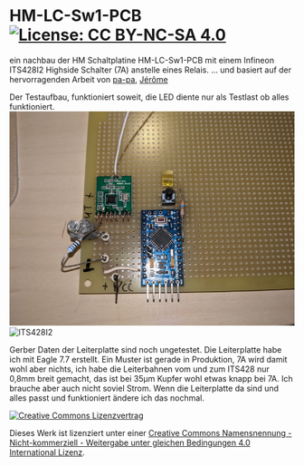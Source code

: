 # HM-LC-Sw1-PCB       [![License: CC BY-NC-SA 4.0](https://img.shields.io/badge/License-CC%20BY--NC--SA%204.0-lightgrey.svg)](https://creativecommons.org/licenses/by-nc-sa/4.0/) 
ein nachbau der HM Schaltplatine HM-LC-Sw1-PCB mit einem Infineon ITS428I2 Highside Schalter (7A) anstelle eines Relais.
... und basiert auf der hervorragenden Arbeit von [pa-pa](https://github.com/pa-pa/AskSinPP), [Jérôme](https://github.com/jp112sdl/Beispiel_AskSinPP)

Der Testaufbau, funktioniert soweit, die LED diente nur als Testlast ob alles funktioniert.
![Testaufbau](https://raw.githubusercontent.com/turrican944/HM-LC-Sw1-PCB/master/img/1.jpg "Testaufbau")
![ITS428I2](https://raw.githubusercontent.com/turrican944/HM-LC-Sw1-PCB/master/img/2.jpg "ITS428I2")

Gerber Daten der Leiterplatte sind noch ungetestet. Die Leiterplatte habe ich mit Eagle 7.7 erstellt. Ein Muster ist gerade in Produktion, 7A wird damit wohl aber nichts, ich habe die Leiterbahnen vom und zum ITS428 nur 0,8mm breit gemacht, das ist bei 35µm Kupfer wohl etwas knapp bei 7A. Ich brauche aber auch nicht soviel Strom. Wenn die Leiterplatte da sind und alles passt und funktioniert ändere ich das nochmal.

[![Creative Commons Lizenzvertrag](https://i.creativecommons.org/l/by-nc-sa/4.0/88x31.png)](http://creativecommons.org/licenses/by-nc-sa/4.0/)

Dieses Werk ist lizenziert unter einer [Creative Commons Namensnennung - Nicht-kommerziell - Weitergabe unter gleichen Bedingungen 4.0 International Lizenz](http://creativecommons.org/licenses/by-nc-sa/4.0/).
